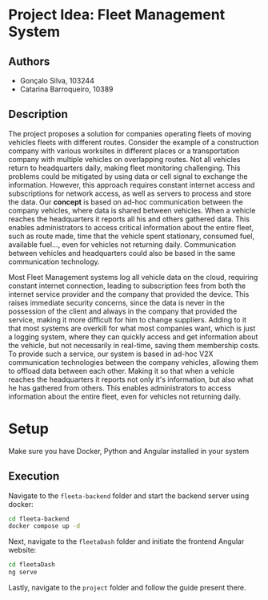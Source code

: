 # Project Idea: Fleet Management System

## Authors

* Gonçalo Silva, 103244
* Catarina Barroqueiro, 10389

## Description

The project proposes a solution for companies operating fleets of moving vehicles fleets with different routes. Consider the example of a construction company with various worksites in different places or a transportation company with multiple vehicles on overlapping routes. Not all vehicles return to headquarters daily, making fleet monitoring challenging. This problems could be mitigated by using data or cell signal to exchange the information. However, this approach requires constant internet access and subscriptions for network access, as well as servers to process and store the data. Our **concept** is based on ad-hoc communication between the company vehicles, where data is shared between vehicles. When a vehicle reaches the headquarters it reports all his and others gathered data. This enables administrators to access critical information about the entire fleet, such as route made, time that the vehicle spent stationary, consumed fuel, available fuel..., even for vehicles not returning daily. Communication between vehicles and headquarters could also be based in the same communication technology.

Most Fleet Management systems log all vehicle data on the cloud, requiring constant internet connection, leading to subscription fees from both the internet service provider and the company that provided the device. This raises immediate security concerns, since the data is never in the possession of the client and always in the company that provided the service, making it more difficult for him to change suppliers. Adding to it that most systems are overkill for what most companies want, which is just a logging system, where they can quickly access and get information about the vehicle, but not necessarily in real-time, saving them membership costs. To provide such a service, our system is based in ad-hoc V2X communication technologies between the company vehicles, allowing them to offload data between each other. Making it so that when a vehicle reaches the headquarters it reports not only it's information, but also what he has gathered from others. This enables administrators to access information about the entire fleet, even for vehicles not returning daily.

# Setup

Make sure you have Docker, Python and Angular installed in your system

## Execution

Navigate to the `fleeta-backend` folder and start the backend server using docker:

```bash
cd fleeta-backend
docker compose up -d
```

Next, navigate to the `fleetaDash` folder and initiate the frontend Angular website:

```bash
cd fleetaDash
ng serve
```

Lastly, navigate to the `project` folder and follow the guide present there.


